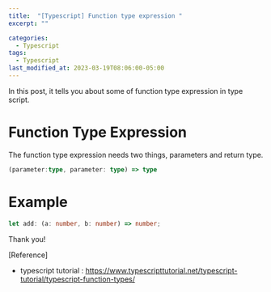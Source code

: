 ```yaml
---
title:  "[Typescript] Function type expression "
excerpt: ""

categories:
  - Typescript
tags:
  - Typescript
last_modified_at: 2023-03-19T08:06:00-05:00
---
```


In this post, it tells you about some of function type expression in type script.

# Function Type Expression

The function type expression needs two things, parameters and return type. 

```typescript
(parameter:type, parameter: type) => type
```

# Example

```typescript
let add: (a: number, b: number) => number;
```


Thank you!

[Reference]
* typescript tutorial : <https://www.typescripttutorial.net/typescript-tutorial/typescript-function-types/>